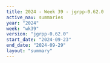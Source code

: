 ```yaml
---
title: 2024 - Week 39 - jgrpp-0.62.0
active_nav: summaries
year: "2024"
week: "wk39"
version: "jgrpp-0.62.0"
start_date: "2024-09-23"
end_date: "2024-09-29"
layout: "summary"
---
```

